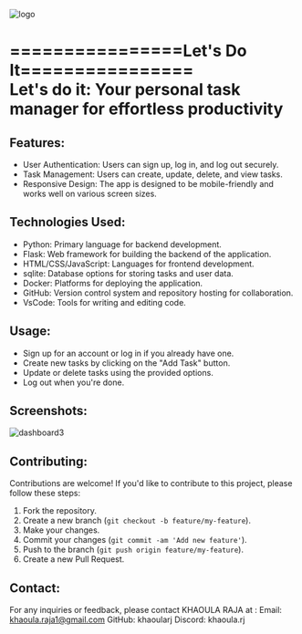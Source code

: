 ![logo](https://github.com/khaoularj/ToDo/assets/125494714/e98e794d-b401-47ef-840e-00532c4f70a1)

================Let's Do It================         
Let's do it: Your personal task manager for effortless productivity
=======================================================================================
## Features:
  - User Authentication: Users can sign up, log in, and log out securely.
  - Task Management: Users can create, update, delete, and view tasks.
  - Responsive Design: The app is designed to be mobile-friendly and works well on various screen sizes.

## Technologies Used:
   - Python: Primary language for backend development.
   - Flask: Web framework for building the backend of the application.
   - HTML/CSS/JavaScript: Languages for frontend development.
   - sqlite: Database options for storing tasks and user data.
   - Docker: Platforms for deploying the application.
   - GitHub: Version control system and repository hosting for collaboration.
   - VsCode: Tools for writing and editing code.

## Usage:
  - Sign up for an account or log in if you already have one.
  - Create new tasks by clicking on the "Add Task" button.
  - Update or delete tasks using the provided options.
  - Log out when you're done.

## Screenshots:
![dashboard3](https://github.com/khaoularj/ToDo/assets/125494714/84680319-ec51-49ab-8e16-9c27695bc087)


## Contributing:
Contributions are welcome! If you'd like to contribute to this project, please follow these steps:
  1. Fork the repository.
  2. Create a new branch (`git checkout -b feature/my-feature`).
  3. Make your changes.
  4. Commit your changes (`git commit -am 'Add new feature'`).
  5. Push to the branch (`git push origin feature/my-feature`).
  6. Create a new Pull Request.

## Contact:
For any inquiries or feedback, please contact KHAOULA RAJA at :
Email: khaoula.raja1@gmail.com
GitHub: khaoularj
Discord: khaoula.rj
